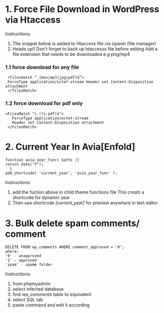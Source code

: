 # 1. Force File Download in WordPress via Htaccess
Instructions:
 1. The snippet below is added to Htaccess file via cpanel (file manager)
 2. Heads up!! Don't forget to back up htaccesss file before editing
Add a file extension that needs to be downloaded e.g png/mp4
  ### 1.1 force download for any file
     <filesmatch “.(mov|mp3|jpg|pdf)$”>
     ForceType application/octet-stream Header set Content-Disposition attachment 
     </filesMatch>
  
  ### 1.2 force download for pdf only
    <FilesMatch "\.(?i:pdf)$">
       ForceType application/octet-stream
       Header set Content-Disposition attachment
     </FilesMatch>
     
  # 2. Current Year In Avia[Enfold]
    function avia_year_func( $atts ){
	return date("Y");
      }
    add_shortcode( 'current_year', 'avia_year_func' );
  Instructions:
  1. add the fuction above in child theme functions file
  This creats a shortcode for dynamic year  
  2. Then use shortcode *[current_year]* for preview anywhere in text editor
  
  # 3. Bulk delete spam comments/ comment
    DELETE FROM wp_comments WHERE comment_approved = '0';
    where:
    '0' - unapproved
    '1' - approved
    'spam' - spamm folder
Instructions:
1. from phpmyadmin
2. select  infected  database 
3. find *wp_comments* table to equivalent
4. select SQL tab
5. paste command and edit it according
